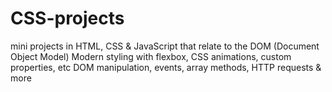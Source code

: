 # CSS-projects

mini projects in HTML, CSS & JavaScript that relate to the DOM (Document Object Model)
Modern styling with flexbox, CSS animations, custom properties, etc
DOM manipulation, events, array methods, HTTP requests & more
